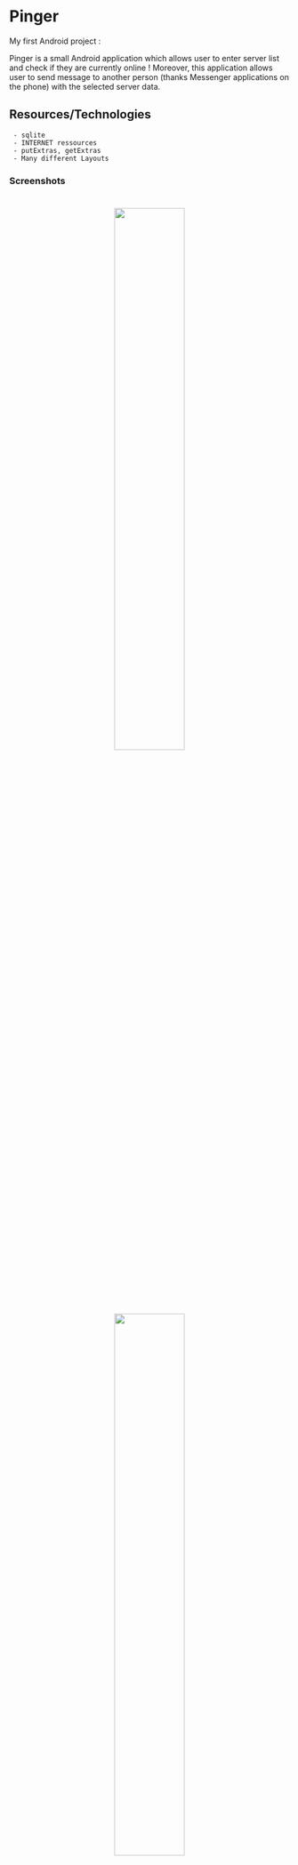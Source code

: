 Pinger
========

My first Android project :

Pinger is a small Android application which allows user to enter server list and check if they are currently online ! 
Moreover, this application allows user to send message to another person (thanks Messenger applications on the phone) with the selected server data. 

Resources/Technologies
--------
```
 - sqlite
 - INTERNET ressources
 - putExtras, getExtras
 - Many different Layouts
```

### Screenshots
<h1 align="center">
  <img src="https://i.imgur.com/xM1SUDM.png" width="50%" height="50%">
</h1>
<h1 align="center">
  <img src="https://i.imgur.com/aeIV1P7.png" width="50%" height="50%">
</h1>
<h1 align="center">
  <img src="https://i.imgur.com/h0C8iVm.png" width="50%" height="50%">
</h1>
<h1 align="center">
  <img src="https://i.imgur.com/96oAFgV.png" width="50%" height="50%">
</h1>
